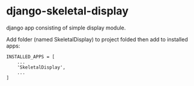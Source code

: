 django-skeletal-display
=======================

django app consisting of simple display module.

Add folder (named SkeletalDisplay) to project folded then add to installed apps:

	INSTALLED_APPS = [
		...
		'SkeletalDisplay',
		...
	]
